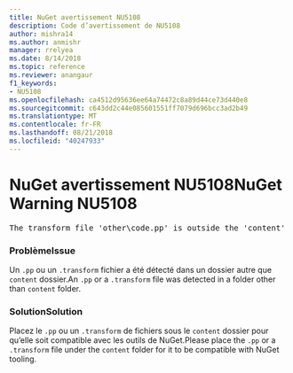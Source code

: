 ```yaml
---
title: NuGet avertissement NU5108
description: Code d’avertissement de NU5108
author: mishra14
ms.author: anmishr
manager: rrelyea
ms.date: 8/14/2018
ms.topic: reference
ms.reviewer: anangaur
f1_keywords:
- NU5108
ms.openlocfilehash: ca4512d95636ee64a74472c8a89d44ce73d440e8
ms.sourcegitcommit: c643dd2c44e085601551ff7079d696bcc3ad2b49
ms.translationtype: MT
ms.contentlocale: fr-FR
ms.lasthandoff: 08/21/2018
ms.locfileid: "40247933"
---
```

# <a name="nuget-warning-nu5108"></a><span data-ttu-id="22c45-103">NuGet avertissement NU5108</span><span class="sxs-lookup"><span data-stu-id="22c45-103">NuGet Warning NU5108</span></span>
<pre>The transform file 'other\code.pp' is outside the 'content' folder and hence will not be transformed during installation of this package. Move it into the 'content' folder.</pre>

### <a name="issue"></a><span data-ttu-id="22c45-104">Problème</span><span class="sxs-lookup"><span data-stu-id="22c45-104">Issue</span></span>

<span data-ttu-id="22c45-105">Un `.pp` ou un `.transform` fichier a été détecté dans un dossier autre que `content` dossier.</span><span class="sxs-lookup"><span data-stu-id="22c45-105">An `.pp` or a `.transform` file was detected in a folder other than `content` folder.</span></span>


### <a name="solution"></a><span data-ttu-id="22c45-106">Solution</span><span class="sxs-lookup"><span data-stu-id="22c45-106">Solution</span></span>

<span data-ttu-id="22c45-107">Placez le `.pp` ou un `.transform` de fichiers sous le `content` dossier pour qu’elle soit compatible avec les outils de NuGet.</span><span class="sxs-lookup"><span data-stu-id="22c45-107">Please place the `.pp` or a `.transform`  file under the `content` folder for it to be compatible with NuGet tooling.</span></span>

